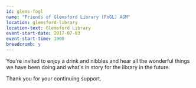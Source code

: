 ```yaml
---
id: glems-fogl
name: "Friends of Glemsford Library (FoGL) AGM"
location: glemsford-library
location-text: Glemsford Library
event-start-date: 2017-07-03
event-start-time: 1900
breadcrumb: y
---
```


You're invited to enjoy a drink and nibbles and hear all the wonderful things we have been doing and what's in story for the library in the future.

Thank you for your continuing support.
